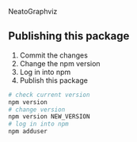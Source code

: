 NeatoGraphviz


## Publishing this package

1. Commit the changes
2. Change the npm version
3. Log in into npm
4. Publish this package


```bash
# check current version
npm version
# change version
npm version NEW_VERSION
# log in into npm
npm adduser

```